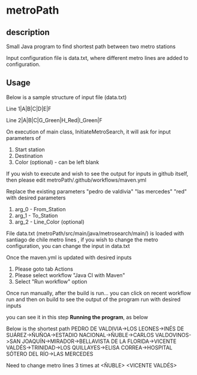 # metroPath

## description
Small Java program to find shortest path between two metro stations

Input configuration file is data.txt, where different metro lines are added to configuration.

## Usage
Below is a sample structure of input file (data.txt)

Line 1|A|B|C|D|E|F

Line 2|A|B|C|G_Green|H_Red|I_Green|F

On execution of main class, InitiateMetroSearch, it will ask for input parameters of 
1) Start station
2) Destination
3) Color (optional) - can be left blank

If you wish to execute and wish to see the output for inputs in github itself, then please edit metroPath/.github/workflows/maven.yml

Replace the existing parameters "pedro de valdivia" "las mercedes" "red" with desired parameters
  1) arg_0 - From_Station
  2) arg_1 - To_Station
  3) arg_2 - Line_Color (optional)

File data.txt (metroPath/src/main/java/metrosearch/main/) is loaded with santiago de chile metro lines , if you wish to change the metro configuration, you can change the input in data.txt

Once the maven.yml is updated with desired inputs

1) Please goto tab Actions
2) Please select workflow "Java CI with Maven"
3) Select "Run workflow" option

Once run manually, after the build is run... you can click on recent workflow run and then on build to see the output of the program run with desired inputs

you can see it in this step **Running the program**, as below


Below is the shortest path 
PEDRO DE VALDIVIA->LOS LEONES->INÉS DE SUÁREZ->ÑUÑOA->ESTADIO NACIONAL->ÑUBLE->CARLOS VALDOVINOS->SAN JOAQUÍN->MIRADOR->BELLAVISTA DE LA FLORIDA->VICENTE VALDÉS->TRINIDAD->LOS QUILLAYES->ELISA CORREA->HOSPITAL SÓTERO DEL RÍO->LAS MERCEDES

Need to change metro lines 3 times at <LOS LEONES> <ÑUBLE> <VICENTE VALDÉS> 
